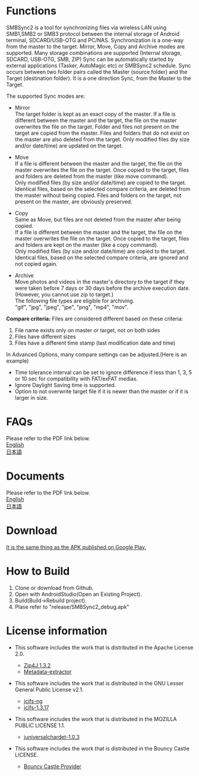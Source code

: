 # Functions

SMBSync2 is a tool for synchronizing files via wireless LAN using SMB1,SMB2 or SMB3 protocol between the internal storage of Android terminal, SDCARD/USB-OTG and PC/NAS. Synchronization is a one-way from the master to the target. Mirror, Move, Copy and Archive modes are supported. Many storage combinations are supported (Internal storage, SDCARD, USB-OTG, SMB, ZIP)
Sync can be automatically started by external applications (Tasker, AutoMagic etc) or SMBSync2 schedule. 
Sync occurs between two folder pairs called the Master (source folder) and the Target (destination folder). It is a one direction Sync, from the Master to the Target.

The supported Sync modes are:  
- Mirror  
  The target folder is kept as an exact copy of the master. If a file is different between the master and the target, the file on the master overwrites the file on the target. Folder and files not present on the target are copied from the master. Files and folders that do not exist on the master are also deleted from the target. Only modified files (by size and/or date/time) are updated on the target.  
  
- Move  
  If a file is different between the master and the target, the file on the master overwrites the file on the target. Once copied to the target, files and folders are deleted from the master (like move command).  
  Only modified files (by size and/or date/time) are copied to the target. Identical files, based on the selected compare criteria, are deleted from the master without being copied. Files and folders on the target, not present on the master, are obviously preserved.  
  
- Copy  
  Same as Move, but files are not deleted from the master after being copied.  
  If a file is different between the master and the target, the file on the master overwrites the file on the target. Once copied to the target, files and folders are kept on the master (like a copy command).  
  Only modified files (by size and/or date/time) are copied to the target. Identical files, based on the selected compare criteria, are ignored and not copied again.  
  
- Archive  
  Move photos and videos in the master's directory to the target if they were taken before 7 days or 30 days before the archive execution date. (However, you cannot use zip to target.)  
The following file types are eligible for archiving.  
"gif", "jpg", "jpeg", "jpe", "png", "mp4", "mov".  

**Compare criteria:** 
Files are considered different based on these criteria:  

1. File name exists only on master or target, not on both sides  
2. Files have different sizes  
3. Files have a different time stamp (last modification date and time)  

In Advanced Options, many compare settings can be adjusted.(Here is an example)  

- Time tolerance interval can be set to ignore difference if less than 1, 3, 5 or 10 sec for compatibility with FAT/exFAT medias. 
- Ignore Daylight Saving time is supported. 
- Option to not overwrite target file if it is newer than the master or if it is larger in size.   
# FAQs

Please refer to the PDF link below.   
[English](https://drive.google.com/file/d/1a8CTRu9xoCD74Qn0YZxzry-LHxQ8j7dE/view?usp=sharing)  
[日本語](https://drive.google.com/file/d/1bld5J43139dflVwgNBJLlL3BTLAu199N/view?usp=sharing)  

# Documents

Please refer to the PDF link below.  
[English](https://drive.google.com/file/d/0B77t0XpnNT7OYzZ0U01rR0VRMlk/view?usp=sharing)  
[日本語](https://drive.google.com/file/d/0B77t0XpnNT7OSzBzcV9SemEwbkE/view?usp=sharing)  

# Download  

[It is the same thing as the APK published on Google Play.](https://github.com/Sentaroh/SMBSync2/releases)

# How to Build  

1. Clone or download from Github.  
1. Open with AndroidStudio(Open an Existing Project).
1. Build(Build->Rebuild project).
1. Plase refer to "release/SMBSync2_debug.apk"

# License information

- This software includes the work that is distributed in the Apache License 2.0.  
  - [Zip4J 1.3.2](https://mvnrepository.com/artifact/net.lingala.zip4j/zip4j/1.3.2)  
  - [Metadata-extractor](https://github.com/drewnoakes/metadata-extractor)  
- This software includes the work that is distributed in the GNU Lesser General Public License v2.1.  
  - [jcifs-ng](https://github.com/AgNO3/jcifs-ng)  
  - [jcifs-1.3.17](https://jcifs.samba.org/)  
- This software includes the work that is distributed in the MOZILLA PUBLIC LICENSE 1.1.  
  - [juniversalchardet-1.0.3](https://code.google.com/archive/p/juniversalchardet/)  

- This software includes the work that is distributed in the Bouncy Castle LICENSE.
  - [Bouncy Castle Provider](https://mvnrepository.com/artifact/org.bouncycastle/bcprov-jdk15on/1.58)  
